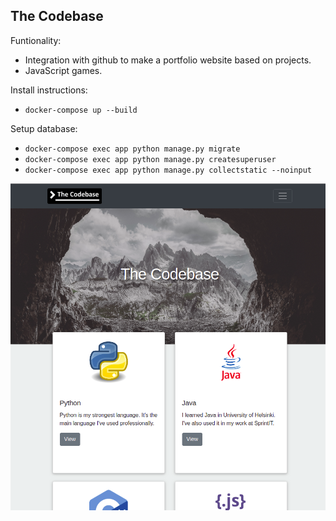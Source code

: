 ## The Codebase

Funtionality:
* Integration with github to make a portfolio website based on projects.
* JavaScript games.


Install instructions:
* `docker-compose up --build`

Setup database:
* `docker-compose exec app python manage.py migrate`
* `docker-compose exec app python manage.py createsuperuser`
* `docker-compose exec app python manage.py collectstatic --noinput`


![alt text](https://raw.githubusercontent.com/elmeriniemela/thecodebase/master/docs/thecodebase.png)

